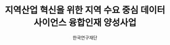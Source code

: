 ---
layout: page
title: 지역산업 혁신을 위한 지역 수요 중심 데이터사이언스 융합인재 양성사업
start_date: 2023-01-28 08:59:00-0400
end_date: 2029-03-01 08:59:00-0400
author: 한국연구재단
description: 지역산업 혁신을 위한 지역 수요 중심 데이터사이언스 융합인재 양성사업
importance: 1
category: projects
inline: true
related_publications: false
---